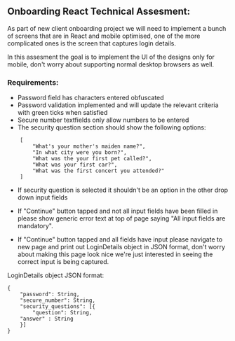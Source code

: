 ## Onboarding React Technical Assesment:

As part of new client onboarding project we will need to implement a bunch of screens that are in React and mobile optimised, one of the more complicated ones is the screen that captures login details.

In this assesment the goal is to implement the UI of the designs only for mobile, don't worry about supporting normal desktop browsers as well. 

### Requirements:
- Password field has characters entered obfuscated
- Password validation implemented and will update the relevant criteria with green ticks when satisfied
- Secure number textfields only allow numbers to be entered
- The security question section should show the following options:
```
    [
        "What's your mother's maiden name?", 
        "In what city were you born?", 
        "What was the your first pet called?", 
        "What was your first car?", 
        "What was the first concert you attended?"
    ]
```
- If security question is selected it shouldn't be an option in the other drop down input fields

- If "Continue" button tapped and not all input fields have been filled in please show generic error text at top of page saying "All input fields are mandatory".

- If "Continue" button tapped and all fields have input please navigate to new page and print out LoginDetails object in JSON format, don't worry about making this page look nice we're just interested in seeing the correct input is being captured.

LoginDetails object JSON format:
```
{
    "password": String,
    "secure_number": String,
    "security_questions": [{
    	"question": String,
	"answer" : String
    }]
}
```

